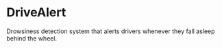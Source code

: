 # DriveAlert
Drowsiness detection system that alerts drivers whenever they fall asleep behind the wheel.
